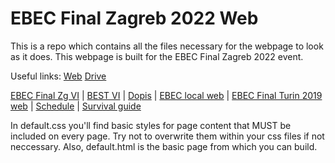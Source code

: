 # EBEC Final Zagreb 2022 Web

This is a repo which contains all the files necessary for the webpage to look as it does. This webpage is built for the EBEC Final Zagreb 2022 event.

Useful links:
[Web](https://ebec-final-zagreb-2022.netlify.app/)
[Drive](https://drive.google.com/drive/u/1/folders/1bPgM50-mtkoYLCE54O8txg7cpV8L_msj)

[EBEC Final Zg VI](https://lbgzagreb.slack.com/files/UML2NDSS2/F02M1JPE48K/vi_ebec_final.pdf) | 
[BEST VI](https://private.best.eu.org/toolbox/welcome.jsp?entry=hpuck0l&selectedSubEntry=hpuck0l) | 
[Dopis](https://drive.google.com/file/d/1BSrnP00VpRK66rr5h_E6j4vqPpk9pXv_/view) | 
[EBEC local web](https://best.hr/ebec/) | 
[EBEC Final Turin 2019 web](https://www.bestorino.com/ebecfinal/) |
[Schedule](https://docs.google.com/spreadsheets/d/1GtH79MJElWUphnlKzePiw0892swHtk_0IiimOFVZ_Kg) |
[Survival guide](#)

In default.css you'll find basic styles for page content that MUST be included on every page. Try not to overwrite them within your css files if not neccessary.
Also, default.html is the basic page from which you can build.
